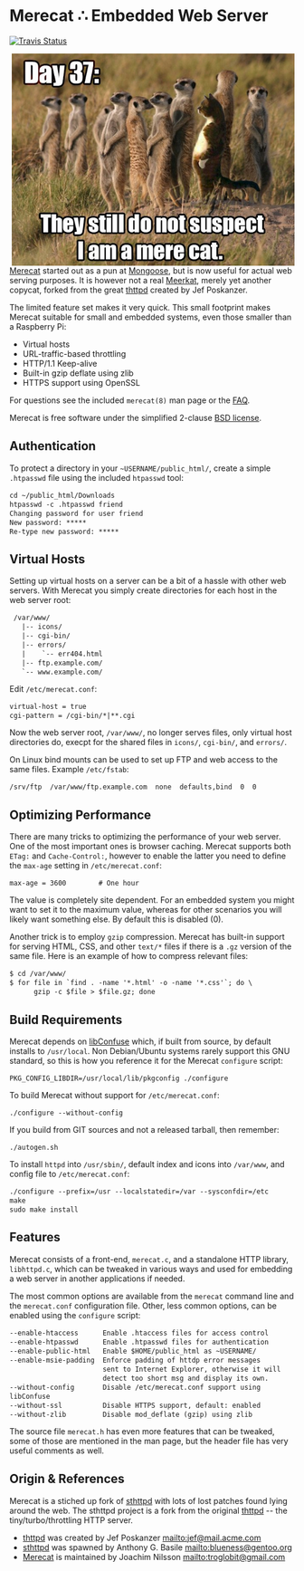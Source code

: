 Merecat ∴ Embedded Web Server
=============================
[![Travis Status][]][Travis]

<img align="right" width="500" src="www/img/merecat.jpg">

[Merecat][] started out as a pun at [Mongoose][], but is now useful for
actual web serving purposes.  It is however not a real [Meerkat][],
merely yet another copycat, forked from the great [thttpd][] created by
Jef&nbsp;Poskanzer.

The limited feature set makes it very quick.  This small footprint makes
Merecat suitable for small and embedded systems, even those smaller than
a Raspberry Pi:

- Virtual hosts
- URL-traffic-based throttling
- HTTP/1.1 Keep-alive
- Built-in gzip deflate using zlib
- HTTPS support using OpenSSL

For questions see the included `merecat(8)` man page or the [FAQ][].

Merecat is free software under the simplified 2-clause [BSD license][license].


Authentication
--------------

To protect a directory in your `~USERNAME/public_html/`, create a simple
`.htpasswd` file using the included `htpasswd` tool:

    cd ~/public_html/Downloads
    htpasswd -c .htpasswd friend
	Changing password for user friend
    New password: *****
    Re-type new password: *****


Virtual Hosts
-------------

Setting up virtual hosts on a server can be a bit of a hassle with other
web servers.  With Merecat you simply create directories for each host
in the web server root:

     /var/www/
       |-- icons/
       |-- cgi-bin/
       |-- errors/
       |    `-- err404.html
       |-- ftp.example.com/
       `-- www.example.com/

Edit `/etc/merecat.conf`:

    virtual-host = true
    cgi-pattern = /cgi-bin/*|**.cgi

Now the web server root, `/var/www/`, no longer serves files, only
virtual host directories do, execpt for the shared files in `icons/`,
`cgi-bin/`, and `errors/`.

On Linux bind mounts can be used to set up FTP and web access to the
same files. Example `/etc/fstab`:

    /srv/ftp  /var/www/ftp.example.com  none  defaults,bind  0  0


Optimizing Performance
----------------------

There are many tricks to optimizing the performance of your web server.
One of the most important ones is browser caching.  Merecat supports
both `ETag:` and `Cache-Control:`, however to enable the latter you need
to define the `max-age` setting in `/etc/merecat.conf`:

    max-age = 3600        # One hour

The value is completely site dependent.  For an embedded system you
might want to set it to the maximum value, whereas for other scenarios
you will likely want something else.  By default this is disabled (0).

Another trick is to employ `gzip` compression.  Merecat has built-in
support for serving HTML, CSS, and other `text/*` files if there is a
`.gz` version of the same file.  Here is an example of how to compress
relevant files:

    $ cd /var/www/
    $ for file in `find . -name '*.html' -o -name '*.css'`; do \
          gzip -c $file > $file.gz; done


Build Requirements
------------------

Merecat depends on [libConfuse](https://github.com/martinh/libconfuse/)
which, if built from source, by default installs to `/usr/local`.  Non
Debian/Ubuntu systems rarely support this GNU standard, so this is how
you reference it for the Merecat `configure` script:

    PKG_CONFIG_LIBDIR=/usr/local/lib/pkgconfig ./configure

To build Merecat without support for `/etc/merecat.conf`:

    ./configure --without-config

If you build from GIT sources and not a released tarball, then remember:

    ./autogen.sh

To install `httpd` into `/usr/sbin/`, default index and icons into
`/var/www`, and config file to `/etc/merecat.conf`:

    ./configure --prefix=/usr --localstatedir=/var --sysconfdir=/etc
    make
    sudo make install


Features
--------

Merecat consists of a front-end, `merecat.c`, and a standalone HTTP
library, `libhttpd.c`, which can be tweaked in various ways and used
for embedding a web server in another applications if needed.

The most common options are available from the `merecat` command line
and the `merecat.conf` configuration file.  Other, less common options,
can be enabled using the `configure` script:

    --enable-htaccess      Enable .htaccess files for access control
    --enable-htpasswd      Enable .htpasswd files for authentication
    --enable-public-html   Enable $HOME/public_html as ~USERNAME/
    --enable-msie-padding  Enforce padding of httdp error messages
                           sent to Internet Explorer, otherwise it will
                           detect too short msg and display its own.
    --without-config       Disable /etc/merecat.conf support using libConfuse
    --without-ssl          Disable HTTPS support, default: enabled
    --without-zlib         Disable mod_deflate (gzip) using zlib

The source file `merecat.h` has even more features that can be tweaked,
some of those are mentioned in the man page, but the header file has
very useful comments as well.


Origin & References
-------------------

Merecat is a stiched up fork of [sthttpd][] with lots of lost patches
found lying around the web.  The sthttpd project is a fork from the
original [thttpd][] -- the tiny/turbo/throttling HTTP server.

* [thttpd][] was created by Jef Poskanzer <mailto:jef@mail.acme.com>
* [sthttpd][] was spawned by Anthony G. Basile <mailto:blueness@gentoo.org>
* [Merecat][] is maintained by Joachim Nilsson <mailto:troglobit@gmail.com>

[Merecat]:       http://merecat.troglobit.com
[Meerkat]:       https://en.wikipedia.org/wiki/Meerkat
[license]:       https://github.com/troglobit/merecat/blob/master/LICENSE
[Mongoose]:      https://github.com/cesanta/mongoose
[FAQ]:           http://halplant.com:2001/server/thttpd_FAQ.html
[thttpd]:        http://www.acme.com/software/thttpd/
[sthttpd]:       https://github.com/blueness/sthttpd/
[Travis]:        https://travis-ci.org/troglobit/merecat
[Travis Status]: https://travis-ci.org/troglobit/merecat.png?branch=master

